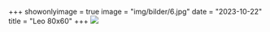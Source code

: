 +++
showonlyimage = true
image = "img/bilder/6.jpg"
date = "2023-10-22"
title = "Leo 80x60"
+++
![](img/bilder/6.jpg)